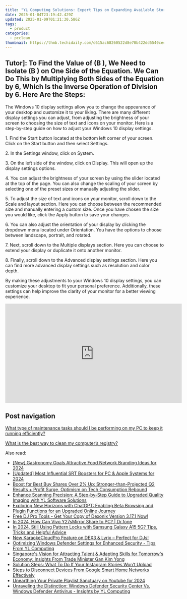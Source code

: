 ```yaml
---
title: "YL Computing Solutions: Expert Tips on Expanding Available Storage and Freeing Disk Space"
date: 2025-01-04T23:19:42.429Z
updated: 2025-01-09T01:21:30.586Z
tags:
  - product
categories:
  - pcclean
thumbnail: https://thmb.techidaily.com/d615ac68260522d8e70b422dd5540cece714bbc625d61d049281d91eac42f958.jpg
---
```


## Tutor]: To Find the Value of \(B \), We Need to Isolate \(B \) on One Side of the Equation. We Can Do This by Multiplying Both Sides of the Equation by 6, Which Is the Inverse Operation of Division by 6. Here Are the Steps:

The Windows 10 display settings allow you to change the appearance of your desktop and customize it to your liking. There are many different display settings you can adjust, from adjusting the brightness of your screen to choosing the size of text and icons on your monitor. Here is a step-by-step guide on how to adjust your Windows 10 display settings. 

1\. Find the Start button located at the bottom left corner of your screen. Click on the Start button and then select Settings.

2\. In the Settings window, click on System.

3\. On the left side of the window, click on Display. This will open up the display settings options. 

4\. You can adjust the brightness of your screen by using the slider located at the top of the page. You can also change the scaling of your screen by selecting one of the preset sizes or manually adjusting the slider.

5\. To adjust the size of text and icons on your monitor, scroll down to the Scale and layout section. Here you can choose between the recommended size and manually entering a custom size. Once you have chosen the size you would like, click the Apply button to save your changes.

6\. You can also adjust the orientation of your display by clicking the dropdown menu located under Orientation. You have the options to choose between landscape, portrait, and rotated.

7\. Next, scroll down to the Multiple displays section. Here you can choose to extend your display or duplicate it onto another monitor.

8\. Finally, scroll down to the Advanced display settings section. Here you can find more advanced display settings such as resolution and color depth. 

By making these adjustments to your Windows 10 display settings, you can customize your desktop to fit your personal preference. Additionally, these settings can help improve the clarity of your monitor for a better viewing experience.

<!-- affiliate ads begin -->
<iframe width="560" height="315" src="https://www.youtube.com/embed/LI9nKlbhnw8?si=uUXFVbuEqXtFHHv0" title="YouTube video player" frameborder="0" allow="accelerometer; autoplay; clipboard-write; encrypted-media; gyroscope; picture-in-picture; web-share" referrerpolicy="strict-origin-when-cross-origin" allowfullscreen></iframe>
<!-- affiliate ads end -->

## Post navigation

[What type of maintenance tasks should I be performing on my PC to keep it running efficiently?](https://tools.techidaily.com/pcclean/products/)

[What is the best way to clean my computer’s registry?](https://tools.techidaily.com/pcclean/products/)

<ins class="adsbygoogle"
     style="display:block"
     data-ad-format="autorelaxed"
     data-ad-client="ca-pub-7571918770474297"
     data-ad-slot="1223367746"></ins>

<ins class="adsbygoogle"
     style="display:block"
     data-ad-client="ca-pub-7571918770474297"
     data-ad-slot="8358498916"
     data-ad-format="auto"
     data-full-width-responsive="true"></ins>

<span class="atpl-alsoreadstyle">Also read:</span>
<div><ul>
<li><a href="https://eaxpv-info.techidaily.com/new-gastronomy-goals-attractive-food-network-branding-ideas-for-2024/"><u>[New] Gastronomy Goals Attractive Food Network Branding Ideas for 2024</u></a></li>
<li><a href="https://fox-hovers.techidaily.com/updated-most-influential-srt-boosters-for-pc-and-apple-systems-for-2024/"><u>[Updated] Most Influential SRT Boosters for PC & Apple Systems for 2024</u></a></li>
<li><a href="https://win-exclusive.techidaily.com/boost-for-best-buy-shares-over-2-up-stronger-than-projected-q2-results-plus-profit-surge-optimism-on-tech-consumption-rebound/"><u>Boost for Best Buy Shares Over 2% Up: Stronger-than-Projected Q2 Results + Profit Surge, Optimism on Tech Consumption Rebound</u></a></li>
<li><a href="https://win-exclusive.techidaily.com/enhance-scanning-precision-a-step-by-step-guide-to-upgraded-quality-imaging-with-yl-software-solutions/"><u>Enhance Scanning Precision: A Step-by-Step Guide to Upgraded Quality Imaging with YL Software Solutions</u></a></li>
<li><a href="https://tech-hub.techidaily.com/exploring-new-horizons-with-chatgpt-enabling-beta-browsing-and-plugin-functions-for-an-upgraded-online-journey/"><u>Exploring New Horizons with ChatGPT: Enabling Beta Browsing and Plugin Functions for an Upgraded Online Journey</u></a></li>
<li><a href="https://win-exclusive.techidaily.com/free-dj-pro-tools-get-your-copy-of-dexonix-version-3171-now/"><u>Free DJ Pro Tools - Get Your Copy of Dexonix Version 3.17.1 Now!</u></a></li>
<li><a href="https://screen-mirror.techidaily.com/in-2024-how-can-vivo-y27smirror-share-to-pc-drfone-by-drfone-android/"><u>In 2024, How Can Vivo Y27sMirror Share to PC? | Dr.fone</u></a></li>
<li><a href="https://android-unlock.techidaily.com/in-2024-still-using-pattern-locks-with-samsung-galaxy-a15-5g-tips-tricks-and-helpful-advice-by-drfone-android/"><u>In 2024, Still Using Pattern Locks with Samsung Galaxy A15 5G? Tips, Tricks and Helpful Advice</u></a></li>
<li><a href="https://win-exclusive.techidaily.com/new-karaokecloudpro-feature-on-dex3-and-lyrix-perfect-for-djs/"><u>New KaraokeCloudPro Feature on DEX3 & Lyrix – Perfect for DJs!</u></a></li>
<li><a href="https://win-exclusive.techidaily.com/optimizing-windows-defender-settings-for-enhanced-security-tips-from-yl-computing/"><u>Optimizing Windows Defender Settings for Enhanced Security - Tips From YL Computing</u></a></li>
<li><a href="https://win-exclusive.techidaily.com/singapores-vision-for-attracting-talent-and-adapting-skills-for-tomorrows-economy-insights-from-trade-minister-gan-kim-yong/"><u>Singapore's Vision for Attracting Talent & Adapting Skills for Tomorrow's Economy: Insights From Trade Minister Gan Kim Yong</u></a></li>
<li><a href="https://technical-tips.techidaily.com/solution-steps-what-to-do-if-your-instagram-stories-wont-upload/"><u>Solution Steps: What To Do If Your Instagram Stories Won’t Upload</u></a></li>
<li><a href="https://tech-recovery.techidaily.com/steps-to-disconnect-devices-from-google-smart-home-networks-effectively/"><u>Steps to Disconnect Devices From Google Smart Home Networks Effectively</u></a></li>
<li><a href="https://youtube-webster.techidaily.com/thing-your-private-playlist-sanctuary-on-youtube-for-2024/"><u>Unearthing Your Private Playlist Sanctuary on Youtube for 2024</u></a></li>
<li><a href="https://win-exclusive.techidaily.com/unraveling-the-distinction-windows-defender-security-center-vs-windows-defender-antivirus-insights-by-yl-computing/"><u>Unraveling the Distinction: Windows Defender Security Center Vs. Windows Defender Antivirus - Insights by YL Computing</u></a></li>
</ul></div>

